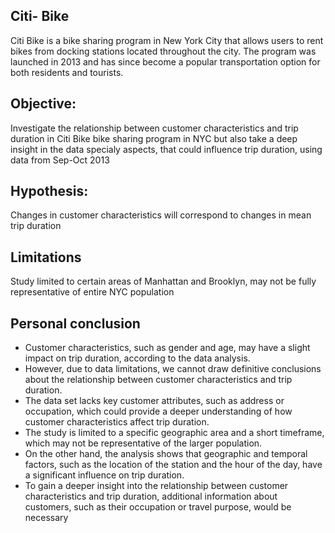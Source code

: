 ## Citi- Bike
Citi Bike is a bike sharing program in New York City that allows users to rent bikes from docking stations located throughout the city. The program was launched in 2013 and has since become a popular transportation option for both residents and tourists.
## Objective:
Investigate the relationship between customer characteristics and trip duration in Citi Bike bike sharing program in NYC but also take a deep insight in the data specialy aspects, that could influence trip duration, using data from Sep-Oct 2013
## Hypothesis:
Changes in customer characteristics will correspond to changes in mean trip duration
## Limitations
Study limited to certain areas of Manhattan and Brooklyn, may not be fully representative of entire NYC population
## Personal conclusion
* Customer characteristics, such as gender and age, may have a slight impact on trip duration, according to the data analysis.
* However, due to data limitations, we cannot draw definitive conclusions about the relationship between customer characteristics and trip duration.
* The data set lacks key customer attributes, such as address or occupation, which could provide a deeper understanding of how customer characteristics affect trip duration.
* The study is limited to a specific geographic area and a short timeframe, which may not be representative of the larger population.
* On the other hand, the analysis shows that geographic and temporal factors, such as the location of the station and the hour of the day, have a significant influence on trip duration.
* To gain a deeper insight into the relationship between customer characteristics and trip duration, additional information about customers, such as their occupation or travel purpose, would be necessary

